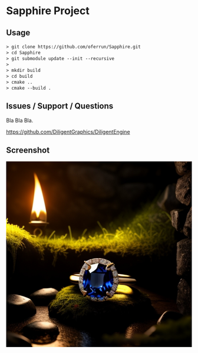 # Sapphire Project





## Usage

```
> git clone https://github.com/oferrun/Sapphire.git
> cd Sapphire
> git submodule update --init --recursive
>
> mkdir build
> cd build
> cmake ..
> cmake --build .
```

## Issues / Support / Questions

Bla Bla Bla.

https://github.com/DiligentGraphics/DiligentEngine

## Screenshot

![Screenshot](screenshot.png)